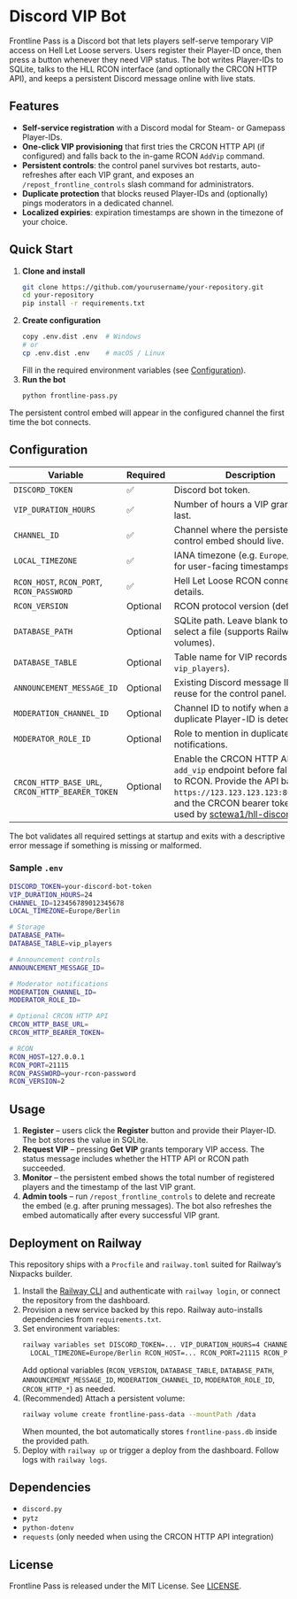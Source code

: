 # Discord VIP Bot

Frontline Pass is a Discord bot that lets players self-serve temporary VIP access on Hell Let Loose servers. Users register their Player-ID once, then press a button whenever they need VIP status. The bot writes Player-IDs to SQLite, talks to the HLL RCON interface (and optionally the CRCON HTTP API), and keeps a persistent Discord message online with live stats.

## Features

- **Self-service registration** with a Discord modal for Steam- or Gamepass Player-IDs.
- **One-click VIP provisioning** that first tries the CRCON HTTP API (if configured) and falls back to the in-game RCON `AddVip` command.
- **Persistent controls**: the control panel survives bot restarts, auto-refreshes after each VIP grant, and exposes an `/repost_frontline_controls` slash command for administrators.
- **Duplicate protection** that blocks reused Player-IDs and (optionally) pings moderators in a dedicated channel.
- **Localized expiries**: expiration timestamps are shown in the timezone of your choice.

## Quick Start

1. **Clone and install**
   ```bash
   git clone https://github.com/yourusername/your-repository.git
   cd your-repository
   pip install -r requirements.txt
   ```
2. **Create configuration**
   ```bash
   copy .env.dist .env  # Windows
   # or
   cp .env.dist .env    # macOS / Linux
   ```
   Fill in the required environment variables (see [Configuration](#configuration)).
3. **Run the bot**
   ```bash
   python frontline-pass.py
   ```

The persistent control embed will appear in the configured channel the first time the bot connects.

## Configuration

| Variable | Required | Description |
| --- | --- | --- |
| `DISCORD_TOKEN` | ✅ | Discord bot token. |
| `VIP_DURATION_HOURS` | ✅ | Number of hours a VIP grant should last. |
| `CHANNEL_ID` | ✅ | Channel where the persistent control embed should live. |
| `LOCAL_TIMEZONE` | ✅ | IANA timezone (e.g. `Europe/Berlin`) for user-facing timestamps. |
| `RCON_HOST`, `RCON_PORT`, `RCON_PASSWORD` | ✅ | Hell Let Loose RCON connection details. |
| `RCON_VERSION` | Optional | RCON protocol version (default `2`). |
| `DATABASE_PATH` | Optional | SQLite path. Leave blank to auto-select a file (supports Railway volumes). |
| `DATABASE_TABLE` | Optional | Table name for VIP records (default `vip_players`). |
| `ANNOUNCEMENT_MESSAGE_ID` | Optional | Existing Discord message ID to reuse for the control panel. |
| `MODERATION_CHANNEL_ID` | Optional | Channel ID to notify when a duplicate Player-ID is detected. |
| `MODERATOR_ROLE_ID` | Optional | Role to mention in duplicate notifications. |
| `CRCON_HTTP_BASE_URL`, `CRCON_HTTP_BEARER_TOKEN` | Optional | Enable the CRCON HTTP API `add_vip` endpoint before falling back to RCON. Provide the API base (e.g. `https://123.123.123.123:8010/api/`) and the CRCON bearer token (as used by [sctewa1/hll-discord-ping](https://github.com/sctewa1/hll-discord-ping)). |

The bot validates all required settings at startup and exits with a descriptive error message if something is missing or malformed.

### Sample `.env`

```bash
DISCORD_TOKEN=your-discord-bot-token
VIP_DURATION_HOURS=24
CHANNEL_ID=123456789012345678
LOCAL_TIMEZONE=Europe/Berlin

# Storage
DATABASE_PATH=
DATABASE_TABLE=vip_players

# Announcement controls
ANNOUNCEMENT_MESSAGE_ID=

# Moderator notifications
MODERATION_CHANNEL_ID=
MODERATOR_ROLE_ID=

# Optional CRCON HTTP API
CRCON_HTTP_BASE_URL=
CRCON_HTTP_BEARER_TOKEN=

# RCON
RCON_HOST=127.0.0.1
RCON_PORT=21115
RCON_PASSWORD=your-rcon-password
RCON_VERSION=2
```

## Usage

1. **Register** – users click the **Register** button and provide their Player-ID. The bot stores the value in SQLite.
2. **Request VIP** – pressing **Get VIP** grants temporary VIP access. The status message includes whether the HTTP API or RCON path succeeded.
3. **Monitor** – the persistent embed shows the total number of registered players and the timestamp of the last VIP grant.
4. **Admin tools** – run `/repost_frontline_controls` to delete and recreate the embed (e.g. after pruning messages). The bot also refreshes the embed automatically after every successful VIP grant.

## Deployment on Railway

This repository ships with a `Procfile` and `railway.toml` suited for Railway’s Nixpacks builder.

1. Install the [Railway CLI](https://docs.railway.app/develop/cli) and authenticate with `railway login`, or connect the repository from the dashboard.
2. Provision a new service backed by this repo. Railway auto-installs dependencies from `requirements.txt`.
3. Set environment variables:
   ```bash
   railway variables set DISCORD_TOKEN=... VIP_DURATION_HOURS=4 CHANNEL_ID=... \
     LOCAL_TIMEZONE=Europe/Berlin RCON_HOST=... RCON_PORT=21115 RCON_PASSWORD=...
   ```
   Add optional variables (`RCON_VERSION`, `DATABASE_TABLE`, `DATABASE_PATH`, `ANNOUNCEMENT_MESSAGE_ID`, `MODERATION_CHANNEL_ID`, `MODERATOR_ROLE_ID`, `CRCON_HTTP_*`) as needed.
4. (Recommended) Attach a persistent volume:
   ```bash
   railway volume create frontline-pass-data --mountPath /data
   ```
   When mounted, the bot automatically stores `frontline-pass.db` inside the provided path.
5. Deploy with `railway up` or trigger a deploy from the dashboard. Follow logs with `railway logs`.

## Dependencies

- `discord.py`
- `pytz`
- `python-dotenv`
- `requests` (only needed when using the CRCON HTTP API integration)

## License

Frontline Pass is released under the MIT License. See [LICENSE](LICENSE).
